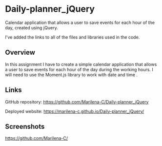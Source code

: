 # Daily-planner_jQuery
Calendar application that allows a user to save events for each hour of the day, created using jQuery.

I've added the links to all of the files and libraries used in the code.

## Overview
In this assignment I have to create a simple calendar application that allows a user to save events for each hour of the day during the working hours.
I will need to use the Moment.js library to work with date and time .

## Links
GitHub repository: https://github.com/Marilena-C/Daily-planner_jQuery

Deployed website: https://marilena-c.github.io/Daily-planner_jQuery/

## Screenshots
https://github.com/Marilena-C/